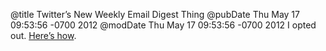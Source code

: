 @title Twitter’s New Weekly Email Digest Thing
@pubDate Thu May 17 09:53:56 -0700 2012
@modDate Thu May 17 09:53:56 -0700 2012
I opted out. <a href="http://www.techhive.com/article/2000093/opt-out-of-twitters-new-email-digest.html">Here’s how</a>.
